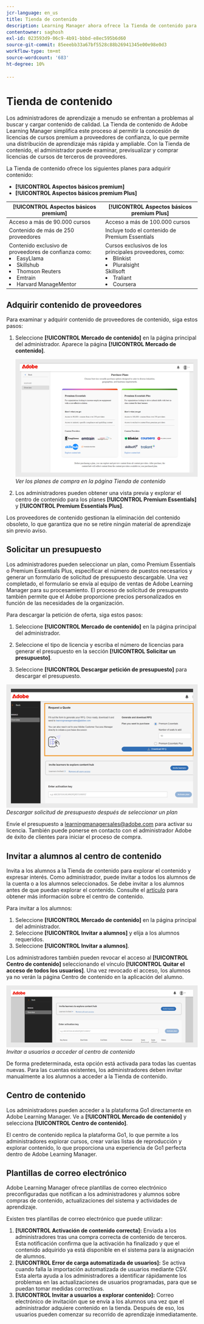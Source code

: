 ```yaml
---
jcr-language: en_us
title: Tienda de contenido
description: Learning Manager ahora ofrece la Tienda de contenido para que pueda explorar y adquirir cursos de formación. Explore más de 70 000 cursos que abarcan una amplia gama de temas y que están disponibles en diversos formatos. Elija entre las listas de reproducción revisadas destinadas a una amplia variedad de funciones y que satisfacen sus necesidades de aprendizaje y mejora de aptitudes.
contentowner: saghosh
exl-id: 023593d9-06c9-4b91-bbbd-e8ec595b6d60
source-git-commit: 85eeebb33a67bf5528c88b26941345e00e98e0d3
workflow-type: tm+mt
source-wordcount: '683'
ht-degree: 10%

---
```


# Tienda de contenido

Los administradores de aprendizaje a menudo se enfrentan a problemas al buscar y cargar contenido de calidad. La Tienda de contenido de Adobe Learning Manager simplifica este proceso al permitir la concesión de licencias de cursos premium a proveedores de confianza, lo que permite una distribución de aprendizaje más rápida y ampliable. Con la Tienda de contenido, el administrador puede examinar, previsualizar y comprar licencias de cursos de terceros de proveedores.

La Tienda de contenido ofrece los siguientes planes para adquirir contenido:

* **[!UICONTROL Aspectos básicos premium]**
* **[!UICONTROL Aspectos básicos premium Plus]**

| **[!UICONTROL Aspectos básicos premium]** | **[!UICONTROL Aspectos básicos premium Plus]** |
|---|---|
| Acceso a más de 90.000 cursos | Acceso a más de 100.000 cursos |
| Contenido de más de 250 proveedores | Incluye todo el contenido de Premium Essentials |
| Contenido exclusivo de proveedores de confianza como:<li>EasyLlama</li><li>Skillshub</li><li>Thomson Reuters</li><li>Emtrain</li><li>Harvard ManageMentor</li> | Cursos exclusivos de los principales proveedores, como: <li>Blinkist</li><li>Pluralsight</li>Skillsoft</li><li>Traliant</li><li>Coursera</li> |

<!--**[!UICONTROL Premium Essentials]**:
A cost-effective solution designed to enhance employee engagement. 

* Access to over 90,000 courses
* Content from more than 250 providers
* Focus on compliance and skill improvement
* Exclusive content from trusted providers such as:
   * EasyLlama
   * Skillshub
   * Thomson Reuters
   * Emtrain
   * Harvard ManageMentor

**[!UICONTROL Premium Essentials Plus]**:

* Access to more than 100,000 courses
* Includes all Premium Essentials content
* Exclusive courses from top providers like:
   * Blinkist
   * Pluralsight
   * Skillsoft
   * Traliant
   * Coursera

Select the plan that best meets your organization's learning goals and budget.-->

## Adquirir contenido de proveedores

Para examinar y adquirir contenido de proveedores de contenido, siga estos pasos:

1. Seleccione **[!UICONTROL Mercado de contenido]** en la página principal del administrador. Aparece la página **[!UICONTROL Mercado de contenido]**.

   ![](assets/purchase-plans.png)
   _Ver los planes de compra en la página Tienda de contenido_

2. Los administradores pueden obtener una vista previa y explorar el centro de contenido para los planes **[!UICONTROL Premium Essentials]** y **[!UICONTROL Premium Essentials Plus]**.

Los proveedores de contenido gestionan la eliminación del contenido obsoleto, lo que garantiza que no se retire ningún material de aprendizaje sin previo aviso.

<!--Learning Manager now offers Content Marketplace for you to explore and purchase trainings. Explore 70,000+ courses that cover a wide range of topics, available in multiple formats. Choose from curated playlists that cater to a vast variety of roles and meet your learning and upskilling needs.

In the Administrator app, there is a new option **[!UICONTROL Content Marketplace]**, which you'll find on the left panel.

Users can purchase from curated playlists covering various topics or purchase the entire catalog. 

On the page, you can see two tiles, Enterprise Training and Creative Cloud Training. The first tile launches the marketplace, using which you can acquire courses for your learners. The latter launches the content catalog.

The Enterprise Training page in the Administrator app enables you to invite users and download the Express Interest report, and also purchase the entire catalog or curated playlist.-->

## Solicitar un presupuesto

Los administradores pueden seleccionar un plan, como Premium Essentials o Premium Essentials Plus, especificar el número de puestos necesarios y generar un formulario de solicitud de presupuesto descargable. Una vez completado, el formulario se envía al equipo de ventas de Adobe Learning Manager para su procesamiento. El proceso de solicitud de presupuesto también permite que el Adobe proporcione precios personalizados en función de las necesidades de la organización.

Para descargar la petición de oferta, siga estos pasos:

1. Seleccione **[!UICONTROL Mercado de contenido]** en la página principal del administrador.

2. Seleccione el tipo de licencia y escriba el número de licencias para generar el presupuesto en la sección **[!UICONTROL Solicitar un presupuesto]**.

3. Seleccione **[!UICONTROL Descargar petición de presupuesto]** para descargar el presupuesto.

![](assets/purchase-plans-go1.png)
_Descargar solicitud de presupuesto después de seleccionar un plan_

Envíe el presupuesto a [learningmanagersales@adobe.com](mailto:learningmanagersales@adobe.com) para activar su licencia. También puede ponerse en contacto con el administrador Adobe de éxito de clientes para iniciar el proceso de compra.

## Invitar a alumnos al centro de contenido

Invita a los alumnos a la Tienda de contenido para explorar el contenido y expresar interés. Como administrador, puede invitar a todos los alumnos de la cuenta o a los alumnos seleccionados. Se debe invitar a los alumnos antes de que puedan explorar el contenido. Consulte el [artículo](/help/migrated/administrators/feature-summary/content-marketplace.md#content-hub) para obtener más información sobre el centro de contenido.

Para invitar a los alumnos:

1. Seleccione **[!UICONTROL Mercado de contenido]** en la página principal del administrador.
2. Seleccione **[!UICONTROL Invitar a alumnos]** y elija a los alumnos requeridos.
3. Seleccione **[!UICONTROL Invitar a alumnos]**.

Los administradores también pueden revocar el acceso al **[!UICONTROL Centro de contenido]** seleccionando el vínculo **[!UICONTROL Quitar el acceso de todos los usuarios]**. Una vez revocado el acceso, los alumnos ya no verán la página Centro de contenido en la aplicación del alumno.

![](assets/invite-users.png)
_Invitar a usuarios a acceder al centro de contenido_

De forma predeterminada, esta opción está activada para todas las cuentas nuevas. Para las cuentas existentes, los administradores deben invitar manualmente a los alumnos a acceder a la Tienda de contenido.

<!--## Purchase

You get unlimited access to the entire library of courses. Click the **[!UICONTROL Purchase]** button to download a Purchase Request form.

![](assets/purchase-request.png)

*Enter the number of seats to purchase*

Specify the number of seats for which you want to purchase the courses for. Download the purchase request form and then send the form to the sales team of Learning Manager.

The team will then validate the information and then generate a key, which will be provided to you. This is the activation key using which you'll grant access to your users to the content offering.

After the key is generated by the CSAM team, the Administrator can use the key to import the courses, and migrate the courses into the existing catalog or the new catalog.

During migration of courses, the status displays as **[!UICONTROL Importing Courses]**. Once the migration completes, the Administrator gets a notification that migration is complete and successful.

The **[!UICONTROL Licenses]** section then displays all the licenses that are acquired for the account.

The Administrator can see the links of the purchased catalogs in the Catalog Overview page.

Once the courses are added to the catalog, the Administrator can then grant access to the trainings to various user or user groups.

![](assets/licenses.png)

*Grant access to training to users and user groups*-->

<!--## Express interest report

When a learner clicks Express interest to Catalog in the Learner app, the interest is recorded in an Express interest report. The Administrator can download the report. The report (csv) contains the following fields:

* Name of the catalog
* Number of users expressing interest
* Email of the user expressing interest-->

## Centro de contenido

Los administradores pueden acceder a la plataforma Go1 directamente en Adobe Learning Manager. Ve a **[!UICONTROL Mercado de contenido]** y selecciona **[!UICONTROL Centro de contenido]**.

El centro de contenido replica la plataforma Go1, lo que permite a los administradores explorar cursos, crear varias listas de reproducción y explorar contenido, lo que proporciona una experiencia de Go1 perfecta dentro de Adobe Learning Manager.

## Plantillas de correo electrónico

Adobe Learning Manager ofrece plantillas de correo electrónico preconfiguradas que notifican a los administradores y alumnos sobre compras de contenido, actualizaciones del sistema y actividades de aprendizaje.

Existen tres plantillas de correo electrónico que puede utilizar:

1. **[!UICONTROL Activación de contenido correcta]:** Enviada a los administradores tras una compra correcta de contenido de terceros. Esta notificación confirma que la activación ha finalizado y que el contenido adquirido ya está disponible en el sistema para la asignación de alumnos.
2. **[!UICONTROL Error de carga automatizada de usuarios]:** Se activa cuando falla la importación automatizada de usuarios mediante CSV. Esta alerta ayuda a los administradores a identificar rápidamente los problemas en las actualizaciones de usuarios programadas, para que se puedan tomar medidas correctivas.
3. **[!UICONTROL Invitar a usuarios a explorar contenido]:** Correo electrónico de invitación que se envía a los alumnos una vez que el administrador adquiere contenido en la tienda. Después de eso, los usuarios pueden comenzar su recorrido de aprendizaje inmediatamente.

<!--Purchased courses cannot be added in recurring certificates.
Purchased courses cannot be shared to peer accounts.
Purchased courses can be consumed by all users who get access to it. Configure the catalog visibility to restrict the visibility of purchased courses to limited users.
Purchased courses cannot be consumed once the activation key expires. Please purchase/activate another key to allow consumption.-->

<!--## Content Hub in Content Marketplace

Content Hub allows Administrators and Subject Matter Experts (SMEs) to shortlist required playlists from learner app. Once shortlisted, Admins can download the Purchase Request Form and share it with the Adobe Sales agent.

An Admin can invite SMEs to shortlist the playlist which they are interested in. 

![](assets/content-hub.png)

*Launch Content Hub from the marketplace*

Content Hub is available in Learner role for all Administrators. Administrators allow SMEs to shortlist the playlist which they are interested in purchasing.

The Content Hub page is visible to Administrators in their learner role all the time as it allows them to shortlist playlists easily. To help you in shortlisting the right playlist, Admins can make this page accessible to limited Subject matter experts in their account. Just visit the Enterprise Training page on Admin side and take steps to provide access.  

![](assets/content-hub-resources.png)

*View resources in the Content hub*

Learning Manager also enables Administrators to download a shortlisted playlist and share it with Adobe Sales team. Before downloading the shortlist, visit the Content Hub and shortlist a playlist by adding a playlist to your library. 

Then as Administrator, click **[!UICONTROL Content Marketplace]** > **[!UICONTROL Enterprise Training]** > **[!UICONTROL Purchase section]** > **[!UICONTROL Curated Playlists]**. Click the **[!UICONTROL Purchase]** button to download the Purchase request form which contains the details of your shortlisted playlist.

![](assets/download-purchase-request.png)

*Download the Purchase Request form*

The courses and Playlist which you see in the Content Hub are the same as what you see in the Content Marketplace. Content Hub simply provides an ability for Administrators and limited SMEs to shortlist playlist easily for purchase.-->
